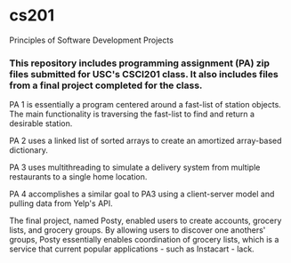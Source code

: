 # cs201
Principles of Software Development Projects

### This repository includes programming assignment (PA) zip files submitted for USC's CSCI201 class. It also includes files from a final project completed for the class.

PA 1 is essentially a program centered around a fast-list of station objects. The main functionality is traversing the fast-list to find and return a desirable station.

PA 2 uses a linked list of sorted arrays to create an amortized array-based dictionary.

PA 3 uses multithreading to simulate a delivery system from multiple restaurants to a single home location.

PA 4 accomplishes a similar goal to PA3 using a client-server model and pulling data from Yelp's API.

The final project, named Posty, enabled users to create accounts, grocery lists, and grocery groups. By allowing users to discover one anothers' groups, Posty essentially enables coordination of grocery lists, which is a service that current popular applications - such as Instacart - lack.
